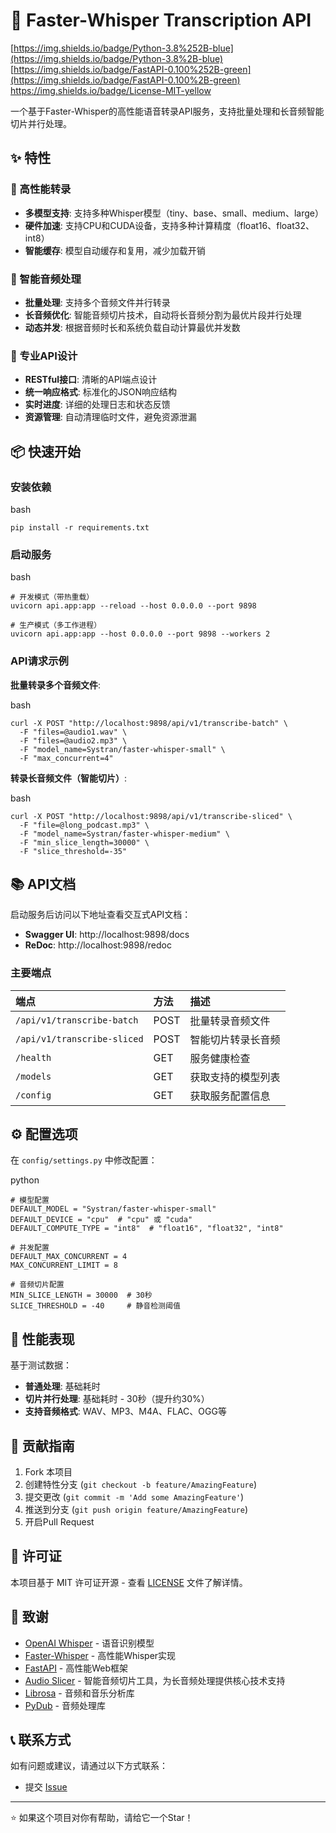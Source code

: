 # 🎤 Faster-Whisper Transcription API

[https://img.shields.io/badge/Python-3.8%252B-blue](https://img.shields.io/badge/Python-3.8%2B-blue)
[https://img.shields.io/badge/FastAPI-0.100%252B-green](https://img.shields.io/badge/FastAPI-0.100%2B-green)
https://img.shields.io/badge/License-MIT-yellow

一个基于Faster-Whisper的高性能语音转录API服务，支持批量处理和长音频智能切片并行处理。

## ✨ 特性

### 🚀 高性能转录

- **多模型支持**: 支持多种Whisper模型（tiny、base、small、medium、large）
- **硬件加速**: 支持CPU和CUDA设备，支持多种计算精度（float16、float32、int8）
- **智能缓存**: 模型自动缓存和复用，减少加载开销

### 🔧 智能音频处理

- **批量处理**: 支持多个音频文件并行转录
- **长音频优化**: 智能音频切片技术，自动将长音频分割为最优片段并行处理
- **动态并发**: 根据音频时长和系统负载自动计算最优并发数

### 🎯 专业API设计

- **RESTful接口**: 清晰的API端点设计
- **统一响应格式**: 标准化的JSON响应结构
- **实时进度**: 详细的处理日志和状态反馈
- **资源管理**: 自动清理临时文件，避免资源泄漏

## 📦 快速开始

### 安装依赖

bash

```
pip install -r requirements.txt
```

### 启动服务

bash

```
# 开发模式（带热重载）
uvicorn api.app:app --reload --host 0.0.0.0 --port 9898

# 生产模式（多工作进程）
uvicorn api.app:app --host 0.0.0.0 --port 9898 --workers 2
```

### API请求示例

**批量转录多个音频文件**:

bash

```
curl -X POST "http://localhost:9898/api/v1/transcribe-batch" \
  -F "files=@audio1.wav" \
  -F "files=@audio2.mp3" \
  -F "model_name=Systran/faster-whisper-small" \
  -F "max_concurrent=4"
```

**转录长音频文件（智能切片）**:

bash

```
curl -X POST "http://localhost:9898/api/v1/transcribe-sliced" \
  -F "file=@long_podcast.mp3" \
  -F "model_name=Systran/faster-whisper-medium" \
  -F "min_slice_length=30000" \
  -F "slice_threshold=-35"
```

## 📚 API文档

启动服务后访问以下地址查看交互式API文档：

- **Swagger UI**: http://localhost:9898/docs
- **ReDoc**: http://localhost:9898/redoc

### 主要端点

| 端点                        | 方法 | 描述               |
| :-------------------------- | :--- | :----------------- |
| `/api/v1/transcribe-batch`  | POST | 批量转录音频文件   |
| `/api/v1/transcribe-sliced` | POST | 智能切片转录长音频 |
| `/health`                   | GET  | 服务健康检查       |
| `/models`                   | GET  | 获取支持的模型列表 |
| `/config`                   | GET  | 获取服务配置信息   |

## ⚙️ 配置选项

在 `config/settings.py` 中修改配置：

python

```
# 模型配置
DEFAULT_MODEL = "Systran/faster-whisper-small"
DEFAULT_DEVICE = "cpu"  # "cpu" 或 "cuda"
DEFAULT_COMPUTE_TYPE = "int8"  # "float16", "float32", "int8"

# 并发配置
DEFAULT_MAX_CONCURRENT = 4
MAX_CONCURRENT_LIMIT = 8

# 音频切片配置
MIN_SLICE_LENGTH = 30000  # 30秒
SLICE_THRESHOLD = -40     # 静音检测阈值
```

## 🚀 性能表现

基于测试数据：

- **普通处理**: 基础耗时
- **切片并行处理**: 基础耗时 - 30秒（提升约30%）
- **支持音频格式**: WAV、MP3、M4A、FLAC、OGG等

## 🤝 贡献指南

1. Fork 本项目
2. 创建特性分支 (`git checkout -b feature/AmazingFeature`)
3. 提交更改 (`git commit -m 'Add some AmazingFeature'`)
4. 推送到分支 (`git push origin feature/AmazingFeature`)
5. 开启Pull Request

## 📄 许可证

本项目基于 MIT 许可证开源 - 查看 [LICENSE](https://license/) 文件了解详情。

## 🙏 致谢

- [OpenAI Whisper](https://github.com/openai/whisper) - 语音识别模型
- [Faster-Whisper](https://github.com/SYSTRAN/faster-whisper) - 高性能Whisper实现
- [FastAPI](https://fastapi.tiangolo.com/) - 高性能Web框架
- [Audio Slicer](https://github.com/openvpi/audio-slicer) - 智能音频切片工具，为长音频处理提供核心技术支持
- [Librosa](https://librosa.org/) - 音频和音乐分析库
- [PyDub](http://pydub.com/) - 音频处理库

## 📞 联系方式

如有问题或建议，请通过以下方式联系：

- 提交 [Issue](https://github.com/StarryLightning/Faster-Whisper-Transcription-API/issues)

------

⭐ 如果这个项目对你有帮助，请给它一个Star！